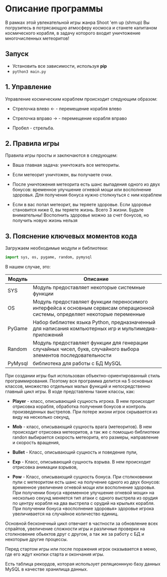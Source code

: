 # Описание программы 

В рамках этой увлекательной игры жанра Shoot 'em up (shmup) Вы погрузитесь в потрясающую атмосферу космоса и станете капитаном космического корабля, в задачу которого входит уничтожение многочисленных метеоритов! 

## Запуск
- Установить все зависимости, используя **pip**
- `python3 main.py`

## 1. Управление 

Управление космическим кораблем происходит следующим образом: 

- Стрелочка влево <- - перемещение корабля влево 

- Стрелочка вправо -> - перемещение корабля вправо 

- Пробел - стрельба.  

 

## 2. Правила игры 

Правила игры просты и заключаются в следующем: 

- Ваша главная задача: уничтожать все метеориты. 

- Если метеорит уничтожен, вы получаете очки.  

- После уничтожения метеорита есть шанс выпадения одного из двух бонусов: временное улучшение огневой мощи или восполнение здоровья. Для получения бонуса нужно столкнуться с ним кораблем 

- Если в вас попал метеорит, вы теряете здоровье. Если здоровье становится ниже 0, вы теряете жизнь. Всего 3 жизни. Будьте внимательны! Восполнить здоровье можно за счет бонусов, но получить новую жизнь нельзя 

  

## 3. Пояснение ключевых моментов кода 

Загружаем необходимые модули и библиотеки: 

```python
import sys, os, pygame, random, pymysql
```

В нашем случае, это: 

| **Модуль**  | **Описание** |
| ------------- | ------------- |
| SYS  | Модуль предоставляет некоторые системные функции   |
| OS  | Модуль предоставляет функции переносимого интерфейса к основным сервисам операционной системы, определяет некоторые переменные  |
| PyGame  | Набор библиотек языка Python, предназначенный для написания компьютерных игр и мультимедиа-приложений  |
| Random  | Модуль предоставляет функции для генерации случайных чисел, букв, случайного выбора элементов последовательности  |
| PyMysql  | библиотека для работы с БД MySQL  |


При создании игры был использован объектно-ориентированный стиль программирования. Поэтому вся программа делится на 5 основных классов, множество отдельных малых функций и непосредственно главный цикл игры. В коде представлены такие классы, как:  

- **Player** - класс, описывающий сущность игрока. В нем происходит отрисовка корабля, обработка получения бонусов и контроль произведенных выстрелов. При потере жизни игрок скрывается из виду на несколько секунд, 

- **Mob** - класс, описывающий сущность врага (метеоритов). В нем происходит отрисовка метеоритов, а так же с помощью библиотеки randon выбирается скорость метеорита, его размеры, направление и скорость вращения, 

- **Bullet** - Класс, описывающий сущность и поведение пули, 

- **Exp** - Класс, описывающий сущность взрыва. В нем происходит отрисовка анимации взрывов, 

- **Pow** - Класс, описывающий сущность бонуса. При столкновении пули с метеоритом есть шанс на получение одного из двух бонусов: временное увеличение огневой мощи или восполнение здоровья. При получении бонуса «временное улучшение огневой мощи» на несколько секунд меняется тип атаки с одного выстрела из орудия по центру корабля на два выстрела с орудий на крыльях корабля. При получении бонуса «восполнение здоровья» здоровье игрока увеличивается на случайное количество единиц. 

Основной бесконечный цикл отвечает в частности за обновление всех спрайтов, увеличение сложности игры и различные проверки на столкновение обьектов друг с другом, а так же за работу с БД и некоторые другие процессы. 

 Перед стартом игры или после поражения игрок оказывается в меню, где его ждут кнопки старта и окончания игры. 

Есть таблица рекордов, которая использует реляционнную базу данных MySQL в качестве хранилища данных. 
